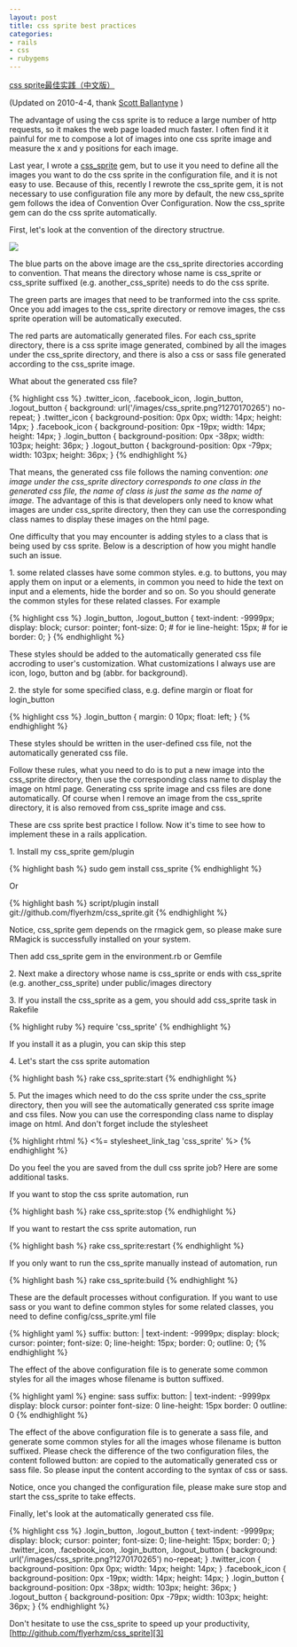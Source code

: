 ```yaml
---
layout: post
title: css sprite best practices
categories:
- rails
- css
- rubygems
---
```

[css sprite最佳实践（中文版）][1]

(Updated on 2010-4-4, thank [Scott Ballantyne][2] )

The advantage of using the css sprite is to reduce a large number of http requests, so it makes the web page loaded much faster. I often find it it painful for me to compose a lot of images into one css sprite image and measure the x and y positions for each image.

Last year, I wrote a [css_sprite][3]  gem, but to use it you need to define all the images you want to do the css sprite in the configuration file, and it is not easy to use. Because of this, recently I rewrote the css_sprite gem, it is not necessary to use configuration file any more by default, the new css_sprite gem follows the idea of Convention Over Configuration. Now the css_sprite gem can do the css sprite automatically.

First, let's look at the convention of the directory structrue.

![][4]

The blue parts on the above image are the css_sprite directories according to convention. That means the directory whose name is css_sprite or css_sprite suffixed (e.g. another_css_sprite) needs to do the css sprite.

The green parts are images that need to be tranformed into the css sprite. Once you add images to the css_sprite directory or remove images, the css sprite operation will be automatically executed.

The red parts are automatically generated files. For each css_sprite directory, there is a css sprite image generated, combined by all the images under the css_sprite directory, and there is also a css or sass file generated according to the css_sprite image.

What about the generated css file?

{% highlight css %}
.twitter_icon, .facebook_icon, .login_button, .logout_button {
  background: url('/images/css_sprite.png?1270170265') no-repeat;
}
.twitter_icon { background-position: 0px 0px; width: 14px; height: 14px; }
.facebook_icon { background-position: 0px -19px; width: 14px; height: 14px; }
.login_button { background-position: 0px -38px; width: 103px; height: 36px; }
.logout_button { background-position: 0px -79px; width: 103px; height: 36px; }
{% endhighlight %}

That means, the generated css file follows the naming convention: *one image under the css_sprite directory corresponds to one class in the generated css file, the name of class is just the same as the name of image.* The advantage of this is that developers only need to know what images are under css_sprite directory, then they can use the corresponding class names to display these images on the html page.

One difficulty that you may encounter is adding styles to a class that is being used by css sprite. Below is a description of how you might handle such an issue.

1\. some related classes have some common styles. e.g. to buttons, you may apply them on input or a elements, in common you need to hide the text on input and a elements, hide the border and so on. So you should generate the common styles for these related classes. For example

{% highlight css %}
.login_button, .logout_button {
  text-indent: -9999px;
  display: block;
  cursor: pointer;
  font-size: 0; # for ie
  line-height: 15px; # for ie
  border: 0; }
{% endhighlight %}

These styles should be added to the automatically generated css file accroding to user's customization. What customizations I always use are icon, logo, button and bg (abbr. for background).

2\. the style for some specified class, e.g. define margin or float for login_button

{% highlight css %}
.login_button {
  margin: 0 10px;
  float: left; }
{% endhighlight %}

These styles should be written in the user-defined css file, not the automatically generated css file.

Follow these rules, what you need to do is to put a new image into the css_sprite directory, then use the corresponding class name to display the image on html page. Generating css sprite image and css files are done automatically. Of course when I remove an image from the css_sprite directory, it is also removed from css_sprite image and css.

These are css sprite best practice I follow. Now it's time to see how to implement these in a rails application.

1\. Install my css_sprite gem/plugin

{% highlight bash %}
sudo gem install css_sprite
{% endhighlight %}

Or

{% highlight bash %}
script/plugin install git://github.com/flyerhzm/css_sprite.git
{% endhighlight %}

Notice, css_sprite gem depends on the rmagick gem, so please make sure RMagick is successfully installed on your system.

Then add css_sprite gem in the environment.rb or Gemfile

2\. Next make a directory whose name is css_sprite or ends with css_sprite (e.g. another_css_sprite) under public/images directory

3\. If you install the css_sprite as a gem, you should add css_sprite task in Rakefile

{% highlight ruby %}
require 'css_sprite'
{% endhighlight %}

If you install it as a plugin, you can skip this step

4\. Let's start the css sprite automation

{% highlight bash %}
rake css_sprite:start
{% endhighlight %}

5\. Put the images which need to do the css sprite under the css_sprite directory, then you will see the automatically generated css sprite image and css files. Now you can use the corresponding class name to display image on html. And don't forget include the stylesheet

{% highlight rhtml %}
<%= stylesheet_link_tag 'css_sprite' %>
{% endhighlight %}

Do you feel the you are saved from the dull css sprite job? Here are some additional tasks.

If you want to stop the css sprite automation, run

{% highlight bash %}
rake css_sprite:stop
{% endhighlight %}

If you want to restart the css sprite automation, run

{% highlight bash %}
rake css_sprite:restart
{% endhighlight %}

If you only want to run the css_sprite manually instead of automation, run

{% highlight bash %}
rake css_sprite:build
{% endhighlight %}

These are the default processes without configuration. If you want to use sass or you want to define common styles for some related classes, you need to define config/css_sprite.yml file

{% highlight yaml %}
suffix:
  button: |
    text-indent: -9999px;
    display: block;
    cursor: pointer;
    font-size: 0;
    line-height: 15px;
    border: 0;
    outline: 0;
{% endhighlight %}

The effect of the above configuration file is to generate some common styles for all the images whose filename is button suffixed.

{% highlight yaml %}
engine: sass
suffix:
  button: |
    text-indent: -9999px
    display: block
    cursor: pointer
    font-size: 0
    line-height: 15px
    border: 0
    outline: 0
{% endhighlight %}

The effect of the above configuration file is to generate a sass file, and generate some common styles for all the images whose filename is button suffixed. Please check the difference of the two configuration files, the content followed button: are copied to the automatically generated css or sass file. So please input the content according to the syntax of css or sass.

Notice, once you changed the configuration file, please make sure stop and start the css_sprite to take effects.

Finally, let's look at the automatically generated css file.

{% highlight css %}
.login_button, .logout_button {
  text-indent: -9999px;
  display: block;
  cursor: pointer;
  font-size: 0;
  line-height: 15px;
  border: 0; }
.twitter_icon, .facebook_icon, .login_button, .logout_button {
  background: url('/images/css_sprite.png?1270170265') no-repeat;
}
.twitter_icon { background-position: 0px 0px; width: 14px; height: 14px; }
.facebook_icon { background-position: 0px -19px; width: 14px; height: 14px; }
.login_button { background-position: 0px -38px; width: 103px; height: 36px; }
.logout_button { background-position: 0px -79px; width: 103px; height: 36px; }
{% endhighlight %}

Don't hesitate to use the css_sprite to speed up your productivity, [http://github.com/flyerhzm/css_sprite][3]


  [1]: /2010/04/02/css-sprite-best-practices-chinese-version
  [2]: http://scottballantyne.com/
  [3]: http://github.com/flyerhzm/css_sprite
  [4]: http://lh6.ggpht.com/_qSmJ0dW70FE/TGdIAsGI6_I/AAAAAAAAATo/3Xhs9JzvDAQ/css_sprite_preview.png

